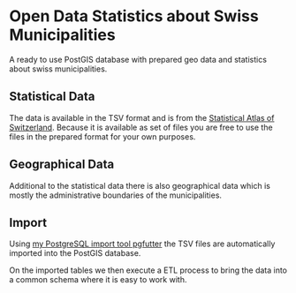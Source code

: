 # Open Data Statistics about Swiss Municipalities

A ready to use PostGIS database with prepared geo data and statistics
about swiss municipalities.

## Statistical Data

The data is available in the TSV format and is from the
[Statistical Atlas of Switzerland](http://www.bfs.admin.ch/bfs/portal/en/index/regionen/thematische_karten/02.html).
Because it is available as set of files you are free to use the files in the prepared format for your
own purposes.

## Geographical Data

Additional to the statistical data there is also geographical data which is mostly the administrative
boundaries of the municipalities.

## Import

Using [my PostgreSQL import tool pgfutter](https://github.com/lukasmartinelli/pgfutter) the TSV files
are automatically imported into the PostGIS database.

On the imported tables we then execute a ETL process to bring the data into a common schema
where it is easy to work with.
